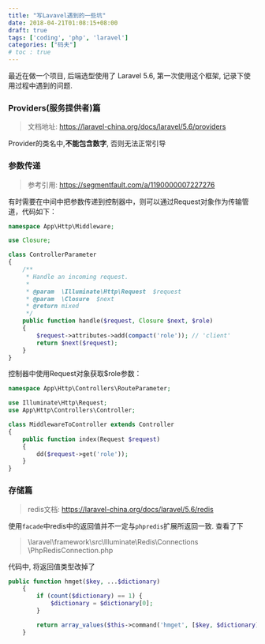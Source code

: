 ```yaml
---
title: "写Lavavel遇到的一些坑"
date: 2018-04-21T01:08:15+08:00
draft: true
tags: ['coding', 'php', 'laravel']
categories: ["码夫"]  
# toc : true
---
```

最近在做一个项目, 后端选型使用了 Laravel 5.6, 第一次使用这个框架, 记录下使用过程中遇到的问题.
<!--more-->


### Providers(服务提供者)篇

> 文档地址: https://laravel-china.org/docs/laravel/5.6/providers

Provider的类名中,**<span color="red">不能包含数字</span>**, 否则无法正常引导

### 参数传递

> 参考引用: https://segmentfault.com/a/1190000007227276

有时需要在中间中把参数传递到控制器中，则可以通过Request对象作为传输管道，代码如下：

```php
namespace App\Http\Middleware;

use Closure;

class ControllerParameter
{
    /**
     * Handle an incoming request.
     *
     * @param  \Illuminate\Http\Request  $request
     * @param  \Closure  $next
     * @return mixed
     */
    public function handle($request, Closure $next, $role)
    {
        $request->attributes->add(compact('role')); // 'client'
        return $next($request);
    }
}
```

控制器中使用Request对象获取$role参数：

```php
namespace App\Http\Controllers\RouteParameter;

use Illuminate\Http\Request;
use App\Http\Controllers\Controller;

class MiddlewareToController extends Controller
{
    public function index(Request $request)
    {
        dd($request->get('role'));
    }
}
```

### 存储篇

> redis文档:  https://laravel-china.org/docs/laravel/5.6/redis

使用`facade`中redis中的返回值并不一定与`phpredis`扩展所返回一致. 
查看了下

> \laravel\framework\src\Illuminate\Redis\Connections
\PhpRedisConnection.php

代码中,  将返回值类型改掉了

```php
public function hmget($key, ...$dictionary)
    {
        if (count($dictionary) == 1) {
            $dictionary = $dictionary[0];
        }

        return array_values($this->command('hmget', [$key, $dictionary]));
    }
```
